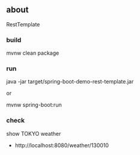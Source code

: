 ## about 
RestTemplate

### build
mvnw clean package

### run
java -jar target/spring-boot-demo-rest-template.jar

or 

mvnw spring-boot:run

### check
show TOKYO weather
- http://localhost:8080/weather/130010

